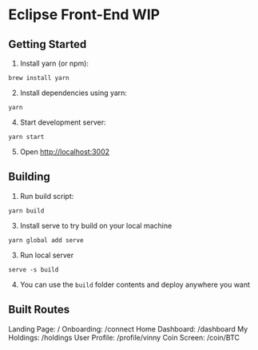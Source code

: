 Eclipse Front-End WIP
========

Getting Started
---------------

1. Install yarn (or npm):

  `brew install yarn`

2. Install dependencies using yarn:

  `yarn`

4. Start development server:

  `yarn start`

5. Open [http://localhost:3002]()



Building
---------------

1. Run build script:

  `yarn build`

3. Install serve to try build on your local machine

  `yarn global add serve`

3. Run local server

  `serve -s build`

4. You can use the `build` folder contents and deploy anywhere you want




Built Routes
---------------

Landing Page:     /
Onboarding:       /connect
Home Dashboard:   /dashboard
My Holdings:      /holdings
User Profile:     /profile/vinny
Coin Screen:      /coin/BTC
